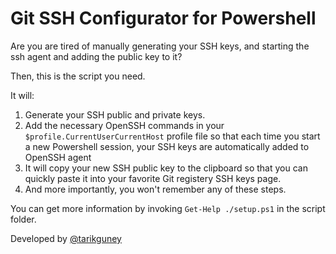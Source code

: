 # Git SSH Configurator for Powershell

Are you are tired of manually generating your SSH keys, and starting the ssh agent and adding the public key to it?

Then, this is the script you need.

It will:
1. Generate your SSH public and private keys.
2. Add the necessary OpenSSH commands in your `$profile.CurrentUserCurrentHost` profile file so that each time you start a new Powershell session, your SSH keys are automatically added to OpenSSH agent
3. It will copy your new SSH public key to the clipboard so that you can quickly paste it into your favorite Git registery SSH keys page.
4. And more importantly, you won't remember any of these steps.

You can get more information by invoking `Get-Help ./setup.ps1` in the script folder.

Developed by [@tarikguney](https://github.com/tarikguney)
